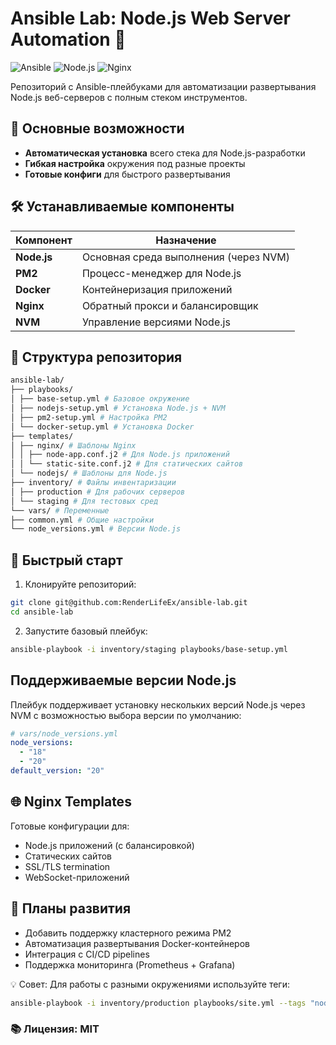 # Ansible Lab: Node.js Web Server Automation 🚀

![Ansible](https://img.shields.io/badge/ansible-%231A1918.svg?style=for-the-badge&logo=ansible&logoColor=white)
![Node.js](https://img.shields.io/badge/Node.js-339933?style=for-the-badge&logo=nodedotjs&logoColor=white)
![Nginx](https://img.shields.io/badge/nginx-%23009639.svg?style=for-the-badge&logo=nginx&logoColor=white)

Репозиторий с Ansible-плейбуками для автоматизации развертывания Node.js веб-серверов с полным стеком инструментов.

## 🌟 Основные возможности

- **Автоматическая установка** всего стека для Node.js-разработки
- **Гибкая настройка** окружения под разные проекты
- **Готовые конфиги** для быстрого развертывания

## 🛠️ Устанавливаемые компоненты

| Компонент       | Назначение                          |
|-----------------|-------------------------------------|
| **Node.js**     | Основная среда выполнения (через NVM) |
| **PM2**         | Процесс-менеджер для Node.js        |
| **Docker**      | Контейнеризация приложений          |
| **Nginx**       | Обратный прокси и балансировщик     |
| **NVM**         | Управление версиями Node.js         |

## 📂 Структура репозитория

```bash
ansible-lab/
├── playbooks/
│ ├── base-setup.yml # Базовое окружение
│ ├── nodejs-setup.yml # Установка Node.js + NVM
│ ├── pm2-setup.yml # Настройка PM2
│ └── docker-setup.yml # Установка Docker
├── templates/
│ ├── nginx/ # Шаблоны Nginx
│ │ ├── node-app.conf.j2 # Для Node.js приложений
│ │ └── static-site.conf.j2 # Для статических сайтов
│ └── nodejs/ # Шаблоны для Node.js
├── inventory/ # Файлы инвентаризации
│ ├── production # Для рабочих серверов
│ └── staging # Для тестовых сред
└── vars/ # Переменные
├── common.yml # Общие настройки
└── node_versions.yml # Версии Node.js
```

## 🚀 Быстрый старт

1. Клонируйте репозиторий:
```bash
git clone git@github.com:RenderLifeEx/ansible-lab.git
cd ansible-lab
```

2. Запустите базовый плейбук:

```bash
ansible-playbook -i inventory/staging playbooks/base-setup.yml
```

##  Поддерживаемые версии Node.js

Плейбук поддерживает установку нескольких версий Node.js через NVM с возможностью выбора версии по умолчанию:

```yaml
# vars/node_versions.yml
node_versions:
  - "18"
  - "20"
default_version: "20"
```

## 🌐 Nginx Templates

Готовые конфигурации для:

- Node.js приложений (с балансировкой)
- Статических сайтов
- SSL/TLS termination
- WebSocket-приложений

## 🔮 Планы развития

- Добавить поддержку кластерного режима PM2
- Автоматизация развертывания Docker-контейнеров
- Интеграция с CI/CD pipelines
- Поддержка мониторинга (Prometheus + Grafana)

💡 Совет: Для работы с разными окружениями используйте теги:

```bash
ansible-playbook -i inventory/production playbooks/site.yml --tags "nodejs,nginx"
```

### 📚 Лицензия: MIT